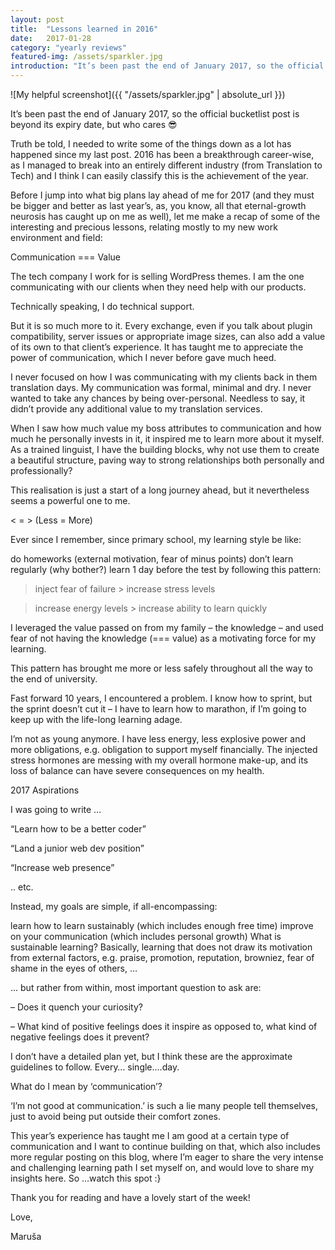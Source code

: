 ```yaml
---
layout: post
title:  "Lessons learned in 2016"
date:   2017-01-28
category: "yearly reviews"
featured-img: /assets/sparkler.jpg
introduction: "It’s been past the end of January 2017, so the official bucketlist post is beyond its expiry date, but who cares 😎"
---
```

![My helpful screenshot]({{ "/assets/sparkler.jpg" | absolute_url }})

It’s been past the end of January 2017, so the official bucketlist post is beyond its expiry date, but who cares 😎

Truth be told, I needed to write some of the things down as a lot has happened since my last post. 2016 has been a breakthrough career-wise, as I managed to break into an entirely different industry (from Translation to Tech) and I think I can easily classify this is the achievement of the year.

Before I jump into what big plans lay ahead of me for 2017 (and they must be bigger and better as last year’s, as, you know, all that eternal-growth neurosis has caught up on me as well), let me make a recap of some of the interesting and precious lessons, relating mostly to my new work environment and field:

Communication === Value

The tech company I work for is selling WordPress themes. I am the one communicating with our clients when they need help with our products.

Technically speaking, I do technical support.

But it is so much more to it. Every exchange, even if you talk about plugin compatibility, server issues or appropriate image sizes, can also add a value of its own to that client’s experience. It has taught me to appreciate the power of communication, which I never before gave much heed.

I never focused on how I was communicating with my clients back in them translation days. My communication was formal, minimal and dry. I never wanted to take any chances by being over-personal. Needless to say, it didn’t provide any additional value to my translation services.

When I saw how much value my boss attributes to communication and how much he personally invests in it, it inspired me to learn more about it myself. As a trained linguist, I have the building blocks, why not use them to create a beautiful structure, paving way to strong relationships both personally and professionally?

This realisation is just a start of a long journey ahead, but it nevertheless seems a powerful one to me.

< = > (Less = More)

Ever since I remember, since primary school, my learning style be like:

do homeworks (external motivation, fear of minus points)
don’t learn regularly (why bother?)
learn 1 day before the test by following this pattern:
> inject fear of failure > increase stress levels

> increase energy levels > increase ability to learn quickly

I leveraged the value passed on from my family – the  knowledge – and used fear of not having the knowledge (=== value) as a motivating force for my learning.

This pattern has brought me more or less safely throughout all the way to the end of university.

Fast forward 10 years, I encountered a problem. I know how to sprint, but the sprint doesn’t cut it – I have to learn how to marathon, if I’m going to keep up with the life-long learning adage.

I’m not as young anymore. I have less energy, less explosive power and more obligations, e.g. obligation to support myself financially. The injected stress hormones are messing with my overall hormone make-up, and its loss of balance can have severe consequences on my health.

2017 Aspirations

I was going to write …

“Learn how to be a better coder”

“Land a junior web dev position”

“Increase web presence”

.. etc.

Instead, my goals are simple, if all-encompassing:

learn how to learn sustainably (which includes enough free time)
improve on your communication (which includes personal growth)
What is sustainable learning? Basically, learning that does not draw its motivation from external factors, e.g. praise, promotion,  reputation, browniez, fear of shame in the eyes of others, …

… but rather from within, most important question to ask are:

– Does it quench your curiosity?

– What kind of positive feelings does it inspire as opposed to, what kind of negative feelings does it prevent?

I don’t have a detailed plan yet, but I think these are the approximate guidelines to follow. Every… single….day.

What do I mean by ‘communication’?

‘I’m not good at communication.’ is such a lie many people tell themselves, just to avoid being put outside their comfort zones.

This year’s experience has taught me I am good at a certain type of communication and I want to continue building on that, which also includes more regular posting on this blog, where I’m eager to share the very intense and challenging learning path I set myself on, and would love to share my insights here. So …watch this spot :}

Thank you for reading and have a lovely start of the week!

Love,

Maruša